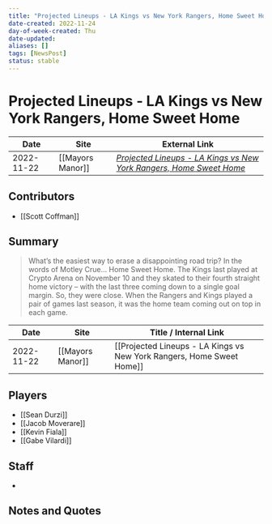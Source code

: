 ```yaml
---
title: "Projected Lineups - LA Kings vs New York Rangers, Home Sweet Home"
date-created: 2022-11-24
day-of-week-created: Thu
date-updated: 
aliases: []
tags: [NewsPost]
status: stable
---
```


# Projected Lineups - LA Kings vs New York Rangers, Home Sweet Home

| Date       | Site             | External Link                                                                                                                                                          |
| ---------- | ---------------- | ---------------------------------------------------------------------------------------------------------------------------------------------------------------------- |
| 2022-11-22 | [[Mayors Manor]] | [*Projected Lineups - LA Kings vs New York Rangers, Home Sweet Home*](https://mayorsmanor.com/2022/11/projected-lineups-la-kings-vs-new-york-rangers-home-sweet-home/) |

## Contributors
- [[Scott Coffman]]

## Summary
> What’s the easiest way to erase a disappointing road trip? In the words of Motley Crue… Home Sweet Home.
> The Kings last played at Crypto Arena on November 10 and they skated to their fourth straight home victory – with the last three coming down to a single goal margin. So, they were close. When the Rangers and Kings played a pair of games last season, it was the home team coming out on top in each game.

| Date       | Site             | Title / Internal Link                                                 |
| ---------- | ---------------- | --------------------------------------------------------------------- |
| 2022-11-22 | [[Mayors Manor]] | [[Projected Lineups - LA Kings vs New York Rangers, Home Sweet Home]] |

## Players
- [[Sean Durzi]]
- [[Jacob Moverare]]
- [[Kevin Fiala]]
- [[Gabe Vilardi]]

## Staff
- 

## Notes and Quotes
> 

